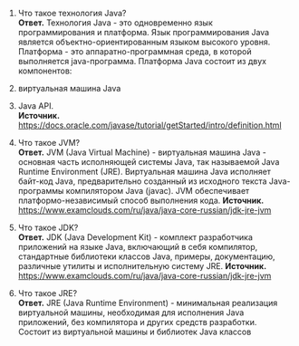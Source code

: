 1.	Что такое технология Java?  
**Ответ.**    Технология Java - это одновременно язык программирования и платформа.
Язык программирования Java является объектно-ориентированным языком высокого уровня. 
Платформа - это аппаратно-программная среда, в которой выполняется java-программа. Платформа Java состоит из двух компонентов:  
1. виртуальная машина Java  
2. Java API.  
**Источник.** https://docs.oracle.com/javase/tutorial/getStarted/intro/definition.html

2.	Что такое JVM?    
**Ответ.**   JVM (Java Virtual Machine) - виртуальная машина Java - основная часть исполняющей системы Java, так называемой Java Runtime Environment (JRE). Виртуальная машина Java исполняет байт-код Java, предварительно созданный из исходного текста Java-программы компилятором Java (javac). JVM обеспечивает платформо-независимый способ выполнения кода.
**Источник.**   https://www.examclouds.com/ru/java/java-core-russian/jdk-jre-jvm

3.	Что такое JDK?    
**Ответ.**   JDK (Java Development Kit) - комплект разработчика приложений на языке Java, включающий в себя компилятор, стандартные библиотеки классов Java, примеры, документацию, различные утилиты и исполнительную систему JRE. 
**Источник.**   https://www.examclouds.com/ru/java/java-core-russian/jdk-jre-jvm

4.	Что такое JRE?    
**Ответ.**     JRE (Java Runtime Environment) - минимальная реализация виртуальной машины, необходимая для исполнения Java приложений, без компилятора и других средств разработки. Состоит из виртуальной машины и библиотек Java классов
